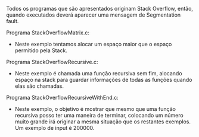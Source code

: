 Todos os programas que são apresentados originam Stack Overflow, então, quando executados deverá aparecer uma mensagem de Segmentation fault.

Programa StackOverflowMatrix.c:

- Neste exemplo tentamos alocar um espaço maior que o espaço permitido pela Stack.


Programa StackOverflowRecursive.c:

- Neste exemplo é chamada uma função recursiva sem fim, alocando espaço na stack para guardar informações de todas as funções quando elas são chamadas.

Programa StackOverflowRecursiveWithEnd.c:

- Neste exemplo, o objetivo é mostrar que mesmo que uma função recursiva posso ter uma maneira de terminar, colocando um número muito grande irá originar a mesma situação que os restantes exemplos. Um exemplo de input é 200000.
